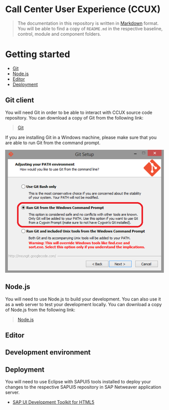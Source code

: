 # Call Center User Experience (CCUX)
> The documentation in this repository is written in [Markdown](https://bitbucket.org/tutorials/markdowndemo/src) format. You will be able to find a copy of `README.md` in the respective baseline, control, module and component folders.

# Getting started
* [Git](#markdown-header-git-client)
* [Node.js](#markdown-header-nodejs)
* [Editor](#markdown-header-editor)
* [Deployment](#markdown-header-deployment)

## Git client
You will need Git in order to be able to interact with CCUX source code repository. You can download a copy of Git from the following link:

> [Git](https://git-scm.com/downloads)

If you are installing Git in a Windows machine, please make sure that you are able to run Git from the command prompt.

![Run Git form the Windows Command Prompt](docs/img/git.001.png)

## Node.js
You will need to use Node.js to build your development. You can also use it as a web server to test your development locally. You can download a copy of Node.js from the following link:

> [Node.js](https://nodejs.org/download/)

## Editor



## Development environment



## Deployment

You will need to use Eclipse with SAPUI5 tools installed to deploy your changes to the respective SAPUI5 repository in SAP Netweaver application server.

* [SAP UI Development Toolkit for HTML5](https://tools.hana.ondemand.com/#sapui5)
